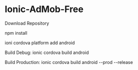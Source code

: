 # Ionic-AdMob-Free

Download Repository

npm install

ioni cordova platform add android

Build Debug:
ionic cordova build android

Build Production:
ionic cordova build android --prod --release
